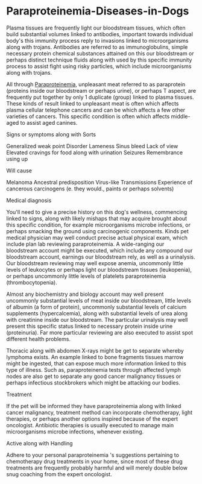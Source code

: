 Paraproteinemia-Diseases-in-Dogs
================================
Plasma tissues are frequently light our bloodstream tissues, which often build substantial volumes linked to antibodies, important towards individual body's this immunity process reply to invasions linked to microorganisms along with trojans. Antibodies are referred to as immunoglobulins, simple necessary protein chemical substances attained on this our bloodstream or perhaps distinct technique fluids along with used by this specific immunity process to assist fight using risky particles, which include microorganisms along with trojans.

All through <a href="http://www.petmc.com/2012/12/paraproteinemia.html">Paraproteinemia</a>, unpleasant meat referred to as paraprotein (proteins inside our bloodstream or perhaps urine), or perhaps T aspect, are frequently put together by only 1 duplicate (group) linked to plasma tissues. These kinds of result linked to unpleasant meat is often which affects plasma cellular telephone cancers and can be which affects a few other varieties of cancers. This specific condition is often which affects middle-aged to assist aged canines.

Signs or symptoms along with Sorts

Generalized weak point
Disorder
Lameness
Sinus bleed
Lack of view
Elevated cravings for food along with urination
Seizures
Remembrance using up

Will cause

Melanoma
Ancestral predisposition
Virus-like Transmissions
Experience of cancerous carcinogens (e. they would., paints or perhaps solvents)

Medical diagnosis

You'll need to give a precise history on this dog's wellness, commencing linked to signs, along with likely mishaps that may acquire brought about this specific condition, for example microorganisms microbe infections, or perhaps smacking the ground using carcinogenic components. Kinds pet medical physician may well conduct precise actual physical exam, which include plan lab reviewing paraproteinemia. A wide-ranging our bloodstream account might be executed, which include any compound our bloodstream account, earnings our bloodstream rely, as well as a urinalysis. Our bloodstream reviewing may well expose anemia, uncommonly little levels of leukocytes or perhaps light our bloodstream tissues (leukopenia), or perhaps uncommonly little levels of platelets paraproteinemia (thrombocytopenia).

Almost any biochemistry and biology account may well present uncommonly substantial levels of meat inside our bloodstream, little levels of albumin (a form of protein), uncommonly substantial levels of calcium supplements (hypercalcemia), along with substantial levels of urea along with creatinine inside our bloodstream. The particular urinalysis may well present this specific status linked to necessary protein inside urine (proteinuria). Far more particular reviewing are also executed to assist spot different health problems.

Thoracic along with abdomen X-rays might be get to separate whereby lymphoma exists. An example linked to bone fragments tissues marrow might be ingested, that can expose much more information linked to this type of illness. Such as, paraproteinemia tests through affected lymph nodes are also get to separate any good cancer malignancy tissues or perhaps infectious stockbrokers which might be attacking our bodies.

Treatment

If the pet will be informed they have paraproteinemia along with linked cancer malignancy, treatment method can incorporate chemotherapy, light therapies, or perhaps another options inspired because of the expert oncologist. Antibiotic therapies is usually executed to manage main microorganisms microbe infections, whenever existing.

Active along with Handling

Adhere to your personal paraproteinemia 's suggestions pertaining to chemotherapy drug treatments in your home, since most of these drug treatments are frequently probably harmful and will merely double below snug coaching from the expert oncologist.
